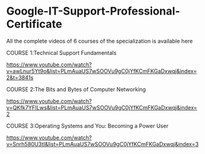 # Google-IT-Support-Professional-Certificate
All the complete videos of 6 courses of the  specialization is available here 


COURSE 1:Technical Support Fundamentals

https://www.youtube.com/watch?v=awLnur5Yt9o&list=PLmAuaUS7wSOOVu9gC0jYfKCmFKGaDxwqj&index=2&t=3841s


COURSE 2:The Bits and Bytes of Computer Networking

https://www.youtube.com/watch?v=QKfk7YFILws&list=PLmAuaUS7wSOOVu9gC0jYfKCmFKGaDxwqj&index=2


COURSE 3:Operating Systems and You: Becoming a Power User

https://www.youtube.com/watch?v=Snrh580U3tI&list=PLmAuaUS7wSOOVu9gC0jYfKCmFKGaDxwqj&index=3
